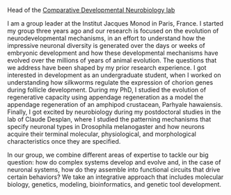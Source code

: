 Head of the <a href = "https://konstantinides-lab.com/" target="_blank">Comparative Developmental Neurobiology lab</a> 

<p>I am a group leader at the Institut Jacques Monod in Paris, France. I started my group three years ago and our research is focused on the evolution of neurodevelopmental mechanisms, in an effort to understand how the impressive neuronal diversity is generated over the days or weeks of embryonic development and how these developmental mechanisms have evolved over the millions of years of animal evolution. The questions that we address have been shaped by my prior research experience. I got interested in development as an undergraduate student, when I worked on understanding how silkworms regulate the expression of chorion genes during follicle development. During my PhD, I studied the evolution of regenerative capacity using appendage regeneration as a model the appendage regeneration of an amphipod crustacean, Parhyale hawaiensis. Finally, I got excited by neurobiology during my postdoctoral studies in the lab of Claude Desplan, where I studied the patterning mechanisms that specify neuronal types in Drosophila melanogaster and how neurons acquire their terminal molecular, physiological, and morphological characteristics once they are specified.</p>
<p>In our group, we combine different areas of expertise to tackle our big question: how do complex systems develop and evolve and, in the case of neuronal systems, how do they assemble into functional circuits that drive certain behaviors? We take an integrative approach that includes molecular biology, genetics, modeling, bioinformatics, and genetic tool development.</p>